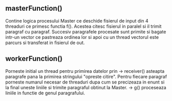 ## masterFunction() 

Contine logica procesului Master ce
deschide fisierul de input din 4 threaduri ce primesc functia
f(). Acestea citesc fisierul in paralel si il trimit paragraf cu paragraf.
Succesiv paragrafele procesate sunt primite si bagate intr-un vector ce pastreaza
ordinea lor si apoi cu un thread vectorul este parcurs
si transferat in fisierul de out.

## workerFunction() 

Porneste initial un thread pentru primirea datelor prin
	-> receiver() asteapta paragrafe pana la primirea stringului
	"opreste citire". Pentru fiecare paragraf porneste numarul necesar
	de threaduri dupa cum se precizeaza in enunt si la final uneste
	liniile si trimite paragraful obtinut la Master.
	-> g() proceseaza liniile in functie de genul paragrafului.


